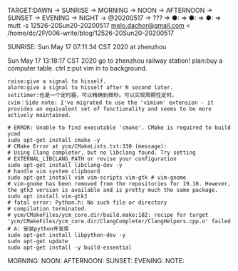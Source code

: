 TARGET:DAWN → SUNRISE → MORNING → NOON → AFTERNOON → SUNSET → EVENING → NIGHT → @20200517 → ??? ⇒ 
●: ⇒ 
●: ⇒ 
●: ⇒ 
mutt -s 12526-20Sun20-20200517 melo.dachor@gmail.com < /home/dc/2P/006-write/blog/12526-20Sun20-20200517

SUNRISE:
Sun May 17 07:11:34 CST 2020
at zhenzhou

Sun May 17 13:18:17 CST 2020
go to zhenzhou railway station!
plan:buy a computer table.
	ctrl z:put vim in to background.

	raise:give a signal to hisself.
	alarm:give a signal to hisself after N second later.
	setitimer:也是一个定时器，可以精确到微秒。可以实现周期性定时。
	cvim：Side note: I've migrated to use the 'vimium' extension - it provides an equivalent set of functionality and seems to be more actively maintained.

    # ERROR: Unable to find executable 'cmake'. CMake is required to build ycmd
    sudo apt-get install cmake -y
    # CMake Error at ycm/CMakeLists.txt:330 (message):
    # Using Clang completer, but no libclang found. Try setting
    # EXTERNAL_LIBCLANG_PATH or revise your configuration
    sudo apt-get install libclang-dev -y
    # handle vim system clipboard
    sudo apt-get install vim vim-scripts vim-gtk # vim-gnome
    # vim-gnome has been removed from the repositories for 19.10. However, the gtk3 version is available and is pretty much the same package.
    sudo apt install vim-gtk3
    # fatal error: Python.h: No such file or directory
    # compilation terminated.
    # ycm/CMakeFiles/ycm_core.dir/build.make:182: recipe for target 'ycm/CMakeFiles/ycm_core.dir/ClangCompleter/ClangHelpers.cpp.o' failed
    # A: 安装python开发库
    sudo apt-get install libpython-dev -y
    sudo apt-get update
    sudo apt-get install -y build-essential


MORNING:
NOON:
AFTERNOON:
SUNSET:
EVENING:
NOTE:
